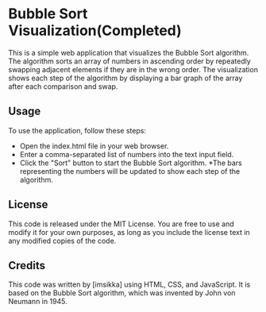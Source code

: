 # Bubble Sort Visualization(Completed)
This is a simple web application that visualizes the Bubble Sort algorithm. The algorithm sorts an array of numbers in ascending order by repeatedly swapping adjacent elements if they are in the wrong order. The visualization shows each step of the algorithm by displaying a bar graph of the array after each comparison and swap.

## Usage
To use the application, follow these steps:

* Open the index.html file in your web browser.
* Enter a comma-separated list of numbers into the text input field.
* Click the "Sort" button to start the Bubble Sort algorithm.
*The bars representing the numbers will be updated to show each step of the algorithm.
## License
This code is released under the MIT License. You are free to use and modify it for your own purposes, as long as you include the license text in any modified copies of the code.

## Credits
This code was written by [imsikka] using HTML, CSS, and JavaScript. It is based on the Bubble Sort algorithm, which was invented by John von Neumann in 1945.

